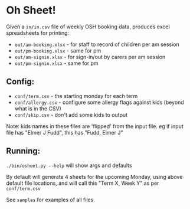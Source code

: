 # Oh Sheet!

Given a `in/in.csv` file of weekly OSH booking data, produces excel
spreadsheets for printing:
* `out/am-booking.xlsx` - for staff to record of children per am session
* `out/pm-booking.xlsx` - same for pm
* `out/am-signin.xlsx` - for sign-in/out by carers per am session
* `out/pm-signin.xlsx` - same for pm

## Config:
* `conf/term.csv` - the starting monday for each term
* `conf/allergy.csv` - configure some allergy flags against kids (beyond what is in the CSV)
* `conf/skip.csv` - don't add some kids to output

Note: kids names in these files are 'flipped' from the input file.
eg if input file has "Elmer J Fudd", this has "Fudd, Elmer J"

## Running:
`./bin/osheet.py --help` will show args and defaults

By default will generate 4 sheets for the upcoming Monday, using above default
file locations, and will call this "Term X, Week Y" as per `conf/term.csv`

See `samples` for examples of all files.

